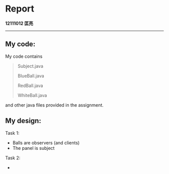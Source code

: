 # Report

**12111012 匡亮**

----

## My code:

My code contains

> Subject.java
> 
> BlueBall.java
> 
> RedBall.java
> 
> WhiteBall.java

and other java files provided in the assignment.

## My design:

Task 1:

- Balls are observers (and clients)
- The panel is subject

Task 2:

- 